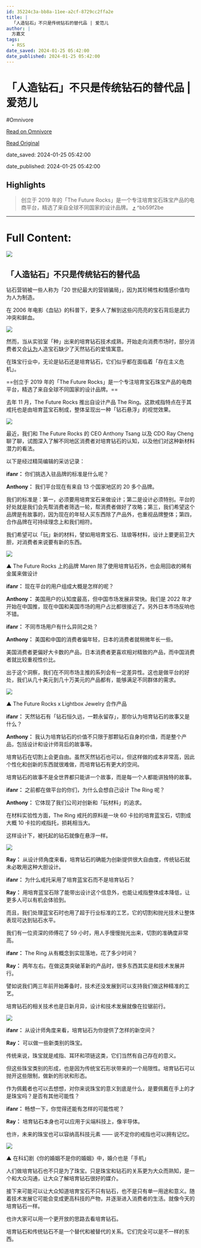 ```yaml
---
id: 35224c3a-bb8a-11ee-a2cf-8729cc2ffa2e
title: |
  「人造钻石」不只是传统钻石的替代品 | 爱范儿
author: |
  方嘉文
tags:
  - RSS
date_saved: 2024-01-25 05:42:00
date_published: 2024-01-25 05:42:00
---
```


# 「人造钻石」不只是传统钻石的替代品 | 爱范儿
#Omnivore

[Read on Omnivore](https://omnivore.app/me/-18d40ecc2ac)

[Read Original](https://www.ifanr.com/1574125)

date_saved: 2024-01-25 05:42:00

date_published: 2024-01-25 05:42:00

## Highlights

> 创立于 2019 年的「The Future Rocks」是一个专注培育宝石珠宝产品的电商平台，精选了来自全球不同国家的设计品牌。 [⤴️](https://omnivore.app/me/-18d40ecc2ac#bb59f2be-b5f6-4609-8183-4dff321242a2)  ^bb59f2be


--- 

# Full Content: 

![](https://proxy-prod.omnivore-image-cache.app/0x0,ski02vlImaxeHa9xjJwVo4E62Q9qs9fgiOIB9Cu3Kj3Y/https://s3.ifanr.com/wp-content/uploads/2024/01/Lab-Grown-Diamonds-vs-Natural-Diamonds.jpg!720) 

## 「人造钻石」不只是传统钻石的替代品

钻石营销被一些人称为「20 世纪最大的营销骗局」，因为其珍稀性和情感价值均为人为制造。

在 2006 年电影《血钻》的科普下，更多人了解到这些闪亮亮的宝石背后是武力冲突和鲜血。

![](https://proxy-prod.omnivore-image-cache.app/1920x1280,s1Aln8XWZwJhFuvf7zIVtODDeG7YSzmcnmlxwH09IT_A/https://s3.ifanr.com/wp-content/uploads/2024/01/GettyImages-1243590313-web.jpeg!720)

然而，当从实验室「种」出来的培育钻石技术成熟，开始走向消费市场时，部分消费者又会[认为](https://www.21jingji.com/article/20220403/herald/27369e8d4ec6a02e900e29954e62bfa8.html)人造宝石缺少了天然钻石的爱情寓意。

在珠宝行业中，无论是钻石还是培育钻石，它们似乎都在面临着「存在主义危机」。

==创立于 2019 年的「The Future Rocks」是一个专注培育宝石珠宝产品的电商平台，精选了来自全球不同国家的设计品牌。==

去年 11 月，The Future Rocks 推出自设计产品 The Ring。这款戒指特点在于其戒托也是由培育蓝宝石制成，整体呈现出一种「钻石悬浮」的视觉效果。

![](https://proxy-prod.omnivore-image-cache.app/1079x1191,s5kshmbfY0IjrfAqBGM08FnXs3FfujJyE_oTGFaXhihA/https://s3.ifanr.com/wp-content/uploads/2024/01/416977330_2113637242306650_8223462366838888400_n-1.jpg!720)

最近，我们和 The Future Rocks 的 CEO Anthony Tsang 以及 CDO Ray Cheng 聊了聊，试图深入了解不同地区消费者对培育钻石的认知，以及他们对这种新材料潜力的看法。

以下是经过精简编辑的采访记录：

**ifanr：** 你们挑选入驻品牌的标准是什么呢？

**Anthony：** 我们平台现在有来自 13 个国家地区的 20 多个品牌。

我们的标准是：第一，必须要用培育宝石来做设计；第二是设计必须特别。平台的好处就是我们会先帮消费者筛选一轮，帮消费者做好了攻略；第三，我们希望这个品牌是有故事的，因为现在的年轻人买东西除了产品外，也重视品牌整体；第四，合作品牌在可持续理念上和我们相符。

我们希望可以「玩」新的材料，譬如用培育宝石、珐琅等材料，设计上要更前卫大胆，对消费者来说要有新的东西。

![](https://proxy-prod.omnivore-image-cache.app/1860x2790,s6G97f4b0_Evg90RBF0f_Ni27fiwZBVtXtmWrIVABce0/https://s3.ifanr.com/wp-content/uploads/2024/01/Maren_header.jpg!720)

▲ The Future Rocks 上的品牌 Maren 除了使用培育钻石外，也会用回收的稀有金属来做设计

**ifanr：** 现在平台的用户组成大概是怎样的呢？

**Anthony：** 美国用户的认知度最高，但中国市场发展非常快。我们是 2022 年才开始在中国推，现在中国和美国市场的用户占比都很接近了。另外日本市场反响也不错。

**ifanr：** 不同市场用户有什么异同之处？

**Anthony：** 美国和中国的消费者偏年轻，日本的消费者就稍微年长一些。

美国消费者更偏好大卡数的产品，日本消费者更喜欢相对精致的产品，而中国消费者就比较重视性价比。

出于这个洞察，我们在不同市场主推的系列会有一定差异性。这也是做平台的好处，我们从几十美元到几十万美元的产品都有，能够满足不同群体的需求。

![](https://proxy-prod.omnivore-image-cache.app/1080x1080,sQXi-TIAYtfG6DWfScKxGhKQ_T54xnooCDcWIG2aVMu0/https://s3.ifanr.com/wp-content/uploads/2024/01/CF8A8890_22e98d6a-9e0e-4697-8100-5e04dd9bfafc.jpg!720)

▲ The Future Rocks x Lightbox Jewelry 合作产品

**ifanr：** 天然钻石有「钻石恒久远，一颗永留存」，那你认为培育钻石的故事又是什么？

**Anthony：** 我认为培育钻石的价值不只限于那颗钻石自身的价值，而是整个产品，包括设计和设计师背后的故事等。

培育钻石在切割上会更自由。虽然天然钻石也可以，但这样做的成本非常高，因此个性化和创新的东西就很难做，而培育钻石有更大的空间。

培育钻石的故事不是全世界都只能讲一个故事，而是每一个人都能讲独特的故事。

**ifanr：** 之前都在做平台的你们，为什么会想自己设计 The Ring 呢？

**Anthony：** 它体现了我们公司对创新和「玩材料」的追求。

在材料实验性方面，The Ring 戒托的原料是一块 60 卡拉的培育蓝宝石，切割成大概 10 卡拉的戒指托，损耗相当大。

这样设计下，被托起的钻石就像在悬浮一样。

![](https://proxy-prod.omnivore-image-cache.app/840x1259,sLjrztuQJrFDH4S5D55W_tk1bzdQIHWyOr3UaO-WtwCk/https://s3.ifanr.com/wp-content/uploads/2024/01/the-ring-602663.jpg!720)

**Ray：** 从设计师角度来看，培育钻石的确能为创新提供很大自由度，传统钻石就未必敢用这种大胆设计。

**ifanr：** 为什么戒托采用了培育蓝宝石而不是培育钻石？

**Ray：** 用培育蓝宝石除了能带出设计这个信息外，也能让戒指整体成本降低，让更多人可以有机会体验到。

而且，我们处理蓝宝石时也用了超于行业标准的工艺，它的切割和抛光技术让整体表现可达到钻石水平。

我们有一位资深的师傅花了 59 小时，用人手慢慢抛光出来，切割的准确度非常高。

**ifanr：** The Ring 从有概念到实现落地，花了多少时间？

**Ray：** 两年左右。在做这类突破革新的产品时，很多东西其实是和技术发展并行。

譬如说我们两三年前开始筹备时，技术还没发展到可以支持我们做这种精准的工艺。

培育钻石的相关技术也是日新月异，设计和技术发展就像在拉锯前行。

![](https://proxy-prod.omnivore-image-cache.app/1080x1184,sG-aeXzNtPGqLDG8rKHj5MUl7TqdkHe5bmp8ntUfD2-w/https://s3.ifanr.com/wp-content/uploads/2024/01/416620592_2496548580533111_2217637016976227825_n.jpg!720)

**ifanr：** 从设计师角度来看，培育钻石为你提供了怎样的新空间？

**Ray：** 可以做一些新类别的珠宝。

传统来说，珠宝就是戒指、耳环和项链这类，它们当然有自己存在的意义。

但这些珠宝类别的形成，也是因为传统宝石形状带来的一个局限性。培育钻石可以抛开这些限制，做新的形状和形态。

作为佩戴者也可以去想想，对你来说珠宝的意义到底是什么，是要佩戴在手上的才是珠宝吗？是否有其他可能性？

**ifanr：** 畅想一下，你觉得还能有怎样的可能性呢？

**Ray：** 培育钻石本身也可以应用于尖端科技上，像半导体。

也许，未来的珠宝也可以容纳高科技元素 —— 说不定你的戒指也可以拥有记忆。

![](https://proxy-prod.omnivore-image-cache.app/700x344,s1BkjXEYBFr-57DRA9B9jQBU4Xa5UWT5CKGNkzWQOrjU/https://s3.ifanr.com/wp-content/uploads/2024/01/2024-01-25-18-35-08.2024-01-25-18_37_26.gif)

▲ 在科幻剧《你的婚姻不是你的婚姻》中，婚介也是「手机」

人们做培育钻石也不只是为了珠宝。只是珠宝和钻石的关系更为大众而熟知，是一个和大众沟通，让大众了解培育钻石很好的媒介。

接下来可能可以让大众知道培育宝石不只有钻石，也不是只有单一用途和意义。随着技术发展它可能会变成更高科技的产物，并逐渐进入消费者的生活。就像今天的培育钻石一样。

也许大家可以用一个更开放的思路去看培育钻石。

培育钻石和传统钻石不是一个替代和被替代的关系。它们完全可以是不一样的东西。

